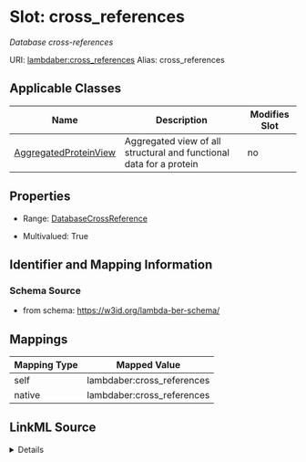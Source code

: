 

# Slot: cross_references 


_Database cross-references_





URI: [lambdaber:cross_references](https://w3id.org/lambda-ber-schema/cross_references)
Alias: cross_references

<!-- no inheritance hierarchy -->





## Applicable Classes

| Name | Description | Modifies Slot |
| --- | --- | --- |
| [AggregatedProteinView](AggregatedProteinView.md) | Aggregated view of all structural and functional data for a protein |  no  |






## Properties

* Range: [DatabaseCrossReference](DatabaseCrossReference.md)

* Multivalued: True




## Identifier and Mapping Information






### Schema Source


* from schema: https://w3id.org/lambda-ber-schema/




## Mappings

| Mapping Type | Mapped Value |
| ---  | ---  |
| self | lambdaber:cross_references |
| native | lambdaber:cross_references |




## LinkML Source

<details>
```yaml
name: cross_references
description: Database cross-references
from_schema: https://w3id.org/lambda-ber-schema/
rank: 1000
alias: cross_references
owner: AggregatedProteinView
domain_of:
- AggregatedProteinView
range: DatabaseCrossReference
multivalued: true
inlined: true
inlined_as_list: true

```
</details>